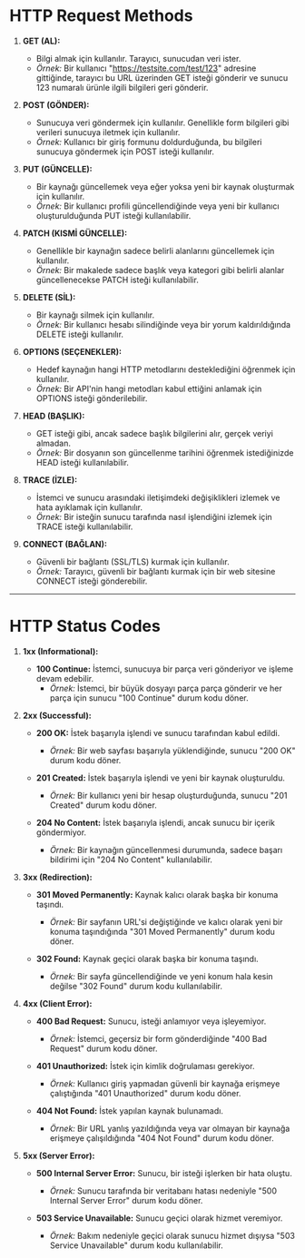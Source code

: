 # HTTP Request Methods

1. **GET (AL):**
   - Bilgi almak için kullanılır. Tarayıcı, sunucudan veri ister.
   - *Örnek:* Bir kullanıcı "https://testsite.com/test/123" adresine gittiğinde, tarayıcı bu URL üzerinden GET isteği gönderir ve sunucu 123 numaralı ürünle ilgili bilgileri geri gönderir.

2. **POST (GÖNDER):**
   - Sunucuya veri göndermek için kullanılır. Genellikle form bilgileri gibi verileri sunucuya iletmek için kullanılır.
   - *Örnek:* Kullanıcı bir giriş formunu doldurduğunda, bu bilgileri sunucuya göndermek için POST isteği kullanılır.

3. **PUT (GÜNCELLE):**
   - Bir kaynağı güncellemek veya eğer yoksa yeni bir kaynak oluşturmak için kullanılır.
   - *Örnek:* Bir kullanıcı profili güncellendiğinde veya yeni bir kullanıcı oluşturulduğunda PUT isteği kullanılabilir.

4. **PATCH (KISMİ GÜNCELLE):**
   - Genellikle bir kaynağın sadece belirli alanlarını güncellemek için kullanılır.
   - *Örnek:* Bir makalede sadece başlık veya kategori gibi belirli alanlar güncellenecekse PATCH isteği kullanılabilir.

5. **DELETE (SİL):**
   - Bir kaynağı silmek için kullanılır.
   - *Örnek:* Bir kullanıcı hesabı silindiğinde veya bir yorum kaldırıldığında DELETE isteği kullanılır.

6. **OPTIONS (SEÇENEKLER):**
   - Hedef kaynağın hangi HTTP metodlarını desteklediğini öğrenmek için kullanılır.
   - *Örnek:* Bir API'nin hangi metodları kabul ettiğini anlamak için OPTIONS isteği gönderilebilir.

7. **HEAD (BAŞLIK):**
   - GET isteği gibi, ancak sadece başlık bilgilerini alır, gerçek veriyi almadan.
   - *Örnek:* Bir dosyanın son güncellenme tarihini öğrenmek istediğinizde HEAD isteği kullanılabilir.

8. **TRACE (İZLE):**
   - İstemci ve sunucu arasındaki iletişimdeki değişiklikleri izlemek ve hata ayıklamak için kullanılır.
   - *Örnek:* Bir isteğin sunucu tarafında nasıl işlendiğini izlemek için TRACE isteği kullanılabilir.

9. **CONNECT (BAĞLAN):**
   - Güvenli bir bağlantı (SSL/TLS) kurmak için kullanılır.
   - *Örnek:* Tarayıcı, güvenli bir bağlantı kurmak için bir web sitesine CONNECT isteği gönderebilir.

---

# HTTP Status Codes

1. **1xx (Informational):**
   - **100 Continue:** İstemci, sunucuya bir parça veri gönderiyor ve işleme devam edebilir.
     - *Örnek:* İstemci, bir büyük dosyayı parça parça gönderir ve her parça için sunucu "100 Continue" durum kodu döner.

2. **2xx (Successful):**
   - **200 OK:** İstek başarıyla işlendi ve sunucu tarafından kabul edildi.
     - *Örnek:* Bir web sayfası başarıyla yüklendiğinde, sunucu "200 OK" durum kodu döner.

   - **201 Created:** İstek başarıyla işlendi ve yeni bir kaynak oluşturuldu.
     - *Örnek:* Bir kullanıcı yeni bir hesap oluşturduğunda, sunucu "201 Created" durum kodu döner.

   - **204 No Content:** İstek başarıyla işlendi, ancak sunucu bir içerik göndermiyor.
     - *Örnek:* Bir kaynağın güncellenmesi durumunda, sadece başarı bildirimi için "204 No Content" kullanılabilir.

3. **3xx (Redirection):**
   - **301 Moved Permanently:** Kaynak kalıcı olarak başka bir konuma taşındı.
     - *Örnek:* Bir sayfanın URL'si değiştiğinde ve kalıcı olarak yeni bir konuma taşındığında "301 Moved Permanently" durum kodu döner.

   - **302 Found:** Kaynak geçici olarak başka bir konuma taşındı.
     - *Örnek:* Bir sayfa güncellendiğinde ve yeni konum hala kesin değilse "302 Found" durum kodu kullanılabilir.

4. **4xx (Client Error):**
   - **400 Bad Request:** Sunucu, isteği anlamıyor veya işleyemiyor.
     - *Örnek:* İstemci, geçersiz bir form gönderdiğinde "400 Bad Request" durum kodu döner.

   - **401 Unauthorized:** İstek için kimlik doğrulaması gerekiyor.
     - *Örnek:* Kullanıcı giriş yapmadan güvenli bir kaynağa erişmeye çalıştığında "401 Unauthorized" durum kodu döner.

   - **404 Not Found:** İstek yapılan kaynak bulunamadı.
     - *Örnek:* Bir URL yanlış yazıldığında veya var olmayan bir kaynağa erişmeye çalışıldığında "404 Not Found" durum kodu döner.

5. **5xx (Server Error):**
   - **500 Internal Server Error:** Sunucu, bir isteği işlerken bir hata oluştu.
     - *Örnek:* Sunucu tarafında bir veritabanı hatası nedeniyle "500 Internal Server Error" durum kodu döner.

   - **503 Service Unavailable:** Sunucu geçici olarak hizmet veremiyor.
     - *Örnek:* Bakım nedeniyle geçici olarak sunucu hizmet dışıysa "503 Service Unavailable" durum kodu kullanılabilir.
